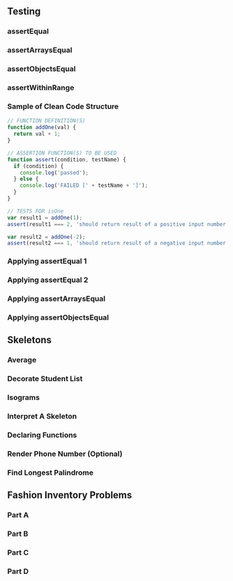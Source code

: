 ## Testing

### assertEqual

### assertArraysEqual

### assertObjectsEqual

### assertWithinRange

### Sample of Clean Code Structure

```javascript
// FUNCTION DEFINITION(S)
function addOne(val) {
  return val + 1;
}

// ASSERTION FUNCTION(S) TO BE USED
function assert(condition, testName) {
  if (condition) {
    console.log('passed');
  } else {
    console.log('FAILED [' + testName + ']');
  }
}

// TESTS FOR isOne
var result1 = addOne(1);
assert(result1 === 2, 'should return result of a positive input number added to 1');

var result2 = addOne(-2);
assert(result2 === 1, 'should return result of a negative input number added to 1');
```

### Applying assertEqual 1

### Applying assertEqual 2

### Applying assertArraysEqual

### Applying assertObjectsEqual


## Skeletons

### Average

### Decorate Student List

### Isograms

### Interpret A Skeleton

### Declaring Functions

### Render Phone Number (Optional)

### Find Longest Palindrome


## Fashion Inventory Problems

### Part A
### Part B
### Part C
### Part D
